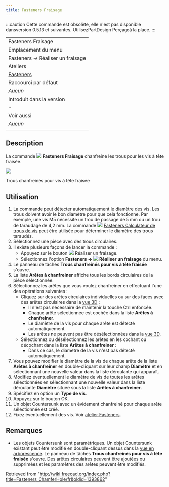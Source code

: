 ```yaml
---
title: Fasteners Fraisage
---
```

:::caution
Cette commande est obsolète, elle n'est pas disponible dansversion 0.5.13 et suivantes. UtilisezPartDesign Perçageà la place.
:::

|  |
| --- |
| Fasteners Fraisage |
| Emplacement du menu |
| Fasteners → Réaliser un fraisage |
| Ateliers |
| [Fasteners](/Fasteners_Workbench/fr "Fasteners Workbench/fr") |
| Raccourci par défaut |
| *Aucun* |
| Introduit dans la version |
| - |
| Voir aussi |
| *Aucun* |
|  |

## Description

La commande ![](/images/Fasteners_ChamferHole.svg) **Fasteners Fraisage** chanfreine les trous pour les vis à tête fraisée.

![](/images/Fasteners_ChamferHole_Example.png)

Trous chanfreinés pour vis à tête fraisée

## Utilisation

1. La commande peut détecter automatiquement le diamètre des vis. Les trous doivent avoir le bon diamètre pour que cela fonctionne. Par exemple, une vis M5 nécessite un trou de passage de 5 mm ou un trou de taraudage de 4,2 mm. La commande ![](/images/Fasteners_ScrewCalculator.svg) [Fasteners Calculateur de trous de vis](/Fasteners_ScrewCalculator/fr "Fasteners ScrewCalculator/fr") peut être utilisée pour déterminer le diamètre des trous taraudés.
2. Sélectionnez une pièce avec des trous circulaires.
3. Il existe plusieurs façons de lancer la commande :
   * Appuyez sur le bouton ![](/images/Fasteners_ChamferHole.svg) Réaliser un fraisage.
   * Sélectionnez l'option **Fasteners → ![](/images/Fasteners_ChamferHole.svg) Réaliser un fraisage** du menu.
4. Le panneau de tâches **Trous chanfreinés pour vis à tête fraisée** s'ouvre.
5. La liste **Arêtes à chanfreiner** affiche tous les bords circulaires de la pièce sélectionnée.
6. Sélectionnez les arêtes que vous voulez chanfreiner en effectuant l'une des opérations suivantes :
   * Cliquez sur des arêtes circulaires individuelles ou sur des faces avec des arêtes circulaires dans la [vue 3D](/3D_view/fr "3D view/fr") :
     + Il n'est pas nécessaire de maintenir la touche Ctrl enfoncée.
     + Chaque arête sélectionnée est cochée dans la liste **Arêtes à chanfreiner**.
     + Le diamètre de la vis pour chaque arête est détecté automatiquement.
     + Les arêtes ne peuvent pas être désélectionnées dans la [vue 3D](/3D_view/fr "3D view/fr").
   * Sélectionnez ou désélectionnez les arêtes en les cochant ou décochant dans la liste **Arêtes à chanfreiner** :
     + Dans ce cas, le diamètre de la vis n'est pas détecté automatiquement.
7. Vous pouvez modifier le diamètre de la vis de chaque arête de la liste **Arêtes à chanfreiner** en double-cliquant sur leur champ **Diamètre** et en sélectionnant une nouvelle valeur dans la liste déroulante qui apparaît.
8. Modifiez éventuellement le diamètre de vis de toutes les arêtes sélectionnées en sélectionnant une nouvelle valeur dans la liste déroulante **Diamètre** située sous la liste **Arêtes à chanfreiner**.
9. Spécifiez en option un **Type de vis**.
10. Appuyez sur le bouton OK.
11. Un objet Countersunk avec un évidement chanfreiné pour chaque arête sélectionnée est créé.
12. Fixez éventuellement des vis. Voir [atelier Fasteners](/Fasteners_Workbench/fr#Utilisation "Fasteners Workbench/fr").

## Remarques

* Les objets Countersunk sont paramétriques. Un objet Countersunk existant peut être modifié en double-cliquant dessus dans la [vue en arborescence](/Tree_view/fr "Tree view/fr"). Le panneau de tâches **Trous chanfreinés pour vis à tête fraisée** s'ouvre. Des arêtes circulaires peuvent être ajoutées ou supprimées et les paramètres des arêtes peuvent être modifiés.

Retrieved from "<http://wiki.freecad.org/index.php?title=Fasteners_ChamferHole/fr&oldid=1393862>"